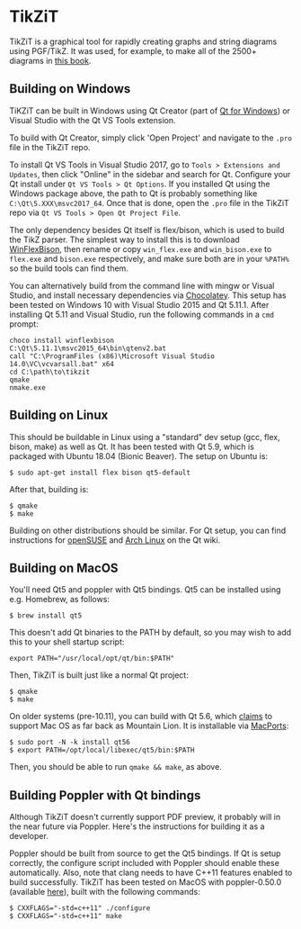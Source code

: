 
# TikZiT

TikZiT is a graphical tool for rapidly creating graphs and string diagrams using PGF/TikZ. It was used, for example, to make all of the 2500+ diagrams in <a href="http://cambridge.org/pqp">this book</a>.

## Building on Windows

TiKZiT can be built in Windows using Qt Creator (part of <a href="http://doc.qt.io/qt-5/windows-support.html">Qt for Windows</a>) or Visual Studio with the Qt VS Tools extension.

To build with Qt Creator, simply click 'Open Project' and navigate to the `.pro` file in the TikZiT repo.

To install Qt VS Tools in Visual Studio 2017, go to `Tools > Extensions and Updates`, then click "Online" in the sidebar and search for Qt. Configure your Qt install under `Qt VS Tools > Qt Options`. If you installed Qt using the Windows package above, the path to Qt is probably something like `C:\Qt\5.XXX\msvc2017_64`. Once that is done, open the `.pro` file in the TikZiT repo via `Qt VS Tools > Open Qt Project File`.

The only dependency besides Qt itself is flex/bison, which is used to build the TikZ parser. The simplest way to install this is to download <a href="https://github.com/lexxmark/winflexbison">WinFlexBison</a>, then rename or copy `win_flex.exe` and `win_bison.exe` to `flex.exe` and `bison.exe` respectively, and make sure both are in your `%PATH%` so the build tools can find them.

You can alternatively build from the command line with mingw or Visual Studio, and install necessary dependencies via <a href="https://chocolatey.org">Chocolatey</a>. This setup has been tested on Windows 10 with Visual Studio 2015 and Qt 5.11.1. After installing Qt 5.11 and Visual Studio, run the following commands in a `cmd` prompt:

    
    choco install winflexbison
    C:\Qt\5.11.1\msvc2015_64\bin\qtenv2.bat
    call "C:\ProgramFiles (x86)\Microsoft Visual Studio 14.0\VC\vcvarsall.bat" x64
    cd C:\path\to\tikzit
    qmake
    nmake.exe



## Building on Linux

This should be buildable in Linux using a "standard" dev setup (gcc, flex, bison, make) as well as Qt. It has been tested with Qt 5.9, which is packaged with Ubuntu 18.04 (Bionic Beaver). The setup on Ubuntu is:

    $ sudo apt-get install flex bison qt5-default

After that, building is:

    $ qmake
    $ make

Building on other distributions should be similar. For Qt setup, you can find instructions for <a href="https://wiki.qt.io/Install_Qt_5_on_openSUSE">openSUSE</a> and <a href="https://wiki.archlinux.org/index.php/qt">Arch Linux</a> on the Qt wiki.


## Building on MacOS

You'll need Qt5 and poppler with Qt5 bindings. Qt5 can be installed using e.g. Homebrew, as follows:

    $ brew install qt5

This doesn't add Qt binaries to the PATH by default, so you may wish to add this to your shell startup script:

    export PATH="/usr/local/opt/qt/bin:$PATH"

Then, TikZiT is built just like a normal Qt project:

    $ qmake
    $ make


On older systems (pre-10.11), you can build with Qt 5.6, which <a href="http://doc.qt.io/qt-5/supported-platforms-and-configurations.html">claims</a> to support Mac OS as far back as Mountain Lion. It is installable via <a href="https://www.macports.org">MacPorts</a>:

    $ sudo port -N -k install qt56
    $ export PATH=/opt/local/libexec/qt5/bin:$PATH

Then, you should be able to run `qmake && make`, as above.




## Building Poppler with Qt bindings

Although TikZiT doesn't currently support PDF preview, it probably will in the near future via Poppler. Here's the instructions for building it as a developer.

Poppler should be built from source to get the Qt5 bindings. If Qt is setup correctly, the configure script included with Poppler should enable these automatically. Also, note that clang needs to have C++11 features enabled to build successfully. TikZiT has been tested on MacOS with poppler-0.50.0 (available <a href="https://poppler.freedesktop.org/releases.html">here</a>), built with the following commands:

    $ CXXFLAGS="-std=c++11" ./configure
    $ CXXFLAGS="-std=c++11" make

